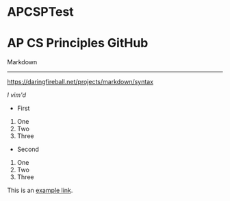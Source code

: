 # APCSPTest

AP CS Principles GitHub
====================

Markdown
___________________

https://daringfireball.net/projects/markdown/syntax

*I vim'd*

* First
1. One
2. Two
3. Three

* Second
1. One
2. Two
3. Three

<p>This is an <a href="http://example.com/" title="With a Title">
example link</a>.</p>
